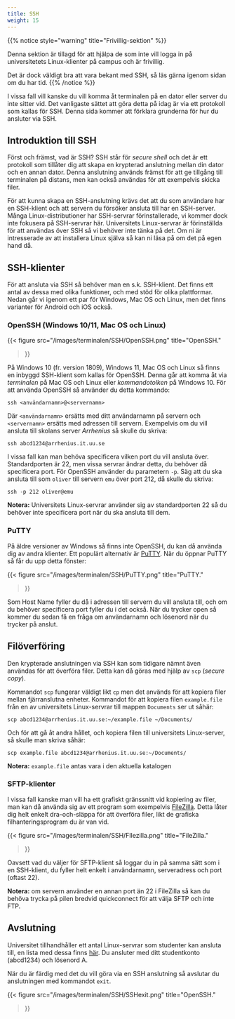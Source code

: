 ```yaml
---
title: SSH
weight: 15
---
```


{{% notice style="warning" title="Frivillig-sektion" %}}

Denna sektion är tillagd för att hjälpa de som inte vill logga in på universitetets Linux-klienter på campus och är frivillig.

Det är dock väldigt bra att vara bekant med SSH, så läs gärna igenom sidan om du har tid.
{{% /notice %}}

I vissa fall vill kanske du vill komma åt terminalen på en dator eller server du inte sitter vid. Det vanligaste sättet
att göra detta på idag är via ett protokoll som kallas för SSH. Denna sida kommer att förklara grunderna för
hur du ansluter via SSH.

## Introduktion till SSH

Först och främst, vad är SSH? SSH står för *secure shell* och det är 
ett protokoll som tillåter dig att skapa en krypterad anslutning mellan din dator
och en annan dator. Denna anslutning används främst för att ge tillgång till terminalen
på distans, men kan också användas för att exempelvis skicka filer.

För att kunna skapa en SSH-anslutning krävs det att du som användare har en SSH-klient och att servern du försöker
ansluta till har en SSH-server. Många Linux-distributioner har SSH-servrar förinstallerade, vi kommer dock inte fokusera
på SSH-servrar här. Universitets Linux-servrar är förinställda för att användas över SSH så vi behöver inte tänka på det.
Om ni är intresserade av att installera Linux själva så kan ni läsa på om det på egen hand då.

## SSH-klienter

För att ansluta via SSH så behöver man en s.k. SSH-klient. Det finns ett antal av dessa med 
olika funktioner, och med stöd för olika plattformar. Nedan går vi igenom ett par för Windows,
Mac OS och Linux, men det finns varianter för Android och iOS också.

### OpenSSH (Windows 10/11, Mac OS och Linux)

{{< figure 
    src="/images/terminalen/SSH/OpenSSH.png" 
    title="OpenSSH." 
>}}

På Windows 10 (fr. version 1809), Windows 11, Mac OS och Linux så finns en inbyggd SSH-klient som kallas för OpenSSH. Denna 
går att komma åt via *terminalen* på Mac OS och Linux eller *kommandotolken* på Windows 10. 
För att använda OpenSSH så använder du detta kommando:

``` shell
ssh <användarnamn>@<servernamn>
```

Där `<användarnamn>` ersätts med ditt användarnamn på servern och `<servernamn>` 
ersätts med adressen till servern. Exempelvis om du vill ansluta till skolans
server *Arrhenius* så skulle du skriva:

``` shell
ssh abcd1234@arrhenius.it.uu.se
```

I vissa fall kan man behöva specificera vilken port du vill ansluta över. Standardporten 
är 22, men vissa servrar ändrar detta, du behöver då specificera port. För OpenSSH
använder du parametern `-p`. Säg att du ska ansluta till som `oliver` till servern
`emu` över port 212, då skulle du skriva:

``` shell
ssh -p 212 oliver@emu
```

**Notera:** Universitets Linux-servrar använder sig av standardporten 22 så du behöver inte specificera port när du ska ansluta till dem.

### PuTTY

På äldre versioner av Windows så finns inte OpenSSH, du kan då
använda dig av andra klienter. Ett populärt alternativ är [PuTTY](https://www.chiark.greenend.org.uk/~sgtatham/putty/latest.html).
När du öppnar PuTTY så får du upp detta fönster:

{{< figure 
    src="/images/terminalen/SSH/PuTTY.png" 
    title="PuTTY." 
>}}

Som Host Name fyller du då i adressen till servern du vill ansluta till, och om du behöver specificera port
fyller du i det också. När du trycker open så kommer du sedan få en fråga om användarnamn och lösenord när
du trycker på anslut.

## Filöverföring

Den krypterade anslutningen via SSH kan som tidigare nämnt även användas för att överföra filer.
Detta kan då göras med hjälp av `scp` (*secure copy*). 

Kommandot `scp` fungerar väldigt likt `cp` men det används för att kopiera filer mellan 
fjärranslutna enheter. Kommandot för att kopiera filen `example.file` från en av universitets 
Linux-servrar till mappen `Documents` ser ut såhär:

``` shell
scp abcd1234@arrhenius.it.uu.se:~/example.file ~/Documents/
```

Och för att gå åt andra hållet, och kopiera filen till universitets Linux-server, så skulle
man skriva såhär:

``` shell
scp example.file abcd1234@arrhenius.it.uu.se:~/Documents/
```

**Notera:** `example.file` antas vara i den aktuella katalogen

### SFTP-klienter

I vissa fall kanske man vill ha ett grafiskt gränssnitt vid kopiering av filer, 
man kan då använda sig av ett program som exempelvis [FileZilla](https://filezilla-project.org/).
Detta låter dig helt enkelt dra-och-släppa för att överföra filer, likt de grafiska filhanteringsprogram du
är van vid.

{{< figure 
    src="/images/terminalen/SSH/FIlezilla.png" 
    title="FileZilla." 
>}}

Oavsett vad du väljer för SFTP-klient så loggar du in på samma sätt som i en SSH-klient,
du fyller helt enkelt i användarnamn, serveradress och port (oftast 22).

**Notera:** om servern använder en annan port än 22 i FileZilla så kan du behöva trycka på
pilen bredvid quickconnect för att välja SFTP och inte FTP.

## Avslutning

Universitet tillhandhåller ett antal Linux-servrar som studenter kan ansluta till, 
en lista med dessa finns [här](http://www.it.uu.se/datordrift/maskinpark/linux).
Du ansluter med ditt studentkonto (abcd1234) och lösenord A.

När du är färdig med det du vill göra via en SSH anslutning så avslutar du anslutningen med
kommandot `exit`.

{{< figure 
    src="/images/terminalen/SSH/SSHexit.png" 
    title="OpenSSH." 
>}}

